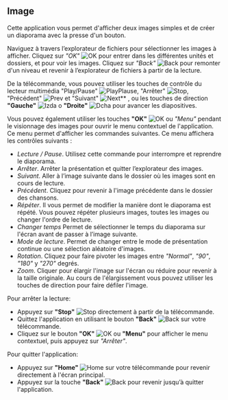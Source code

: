## Image

Cette application vous permet d'afficher deux images simples et de créer un diaporama avec la presse d'un bouton.

Naviguez à travers l’explorateur de fichiers pour sélectionner les images à afficher.
Cliquez sur *"OK"* ![OK](http://static.energysistem.com/images/manuals/42162/5501c8043769d.jpg) pour entrer dans les différentes unités et dossiers, et pour voir les images. Cliquez sur *"Back"* ![Back](http://static.energysistem.com/images/manuals/42162/5501c809057e9.jpg) pour remonter d'un niveau et revenir à l’explorateur de fichiers à partir de la lecture.

De la télécommande, vous pouvez utiliser les touches de contrôle du lecteur multimédia  "Play/Pause" 
![PlayPlause](http://static.energysistem.com/images/manuals/42162/5501c84d1a18d.jpg), "Arrêter" ![Stop](http://static.energysistem.com/images/manuals/42162/5501c871719ec.jpg), "Précédent" ![Prev](http://static.energysistem.com/images/manuals/42162/5501c859394dc.jpg) et "Suivant" ![Next](http://static.energysistem.com/images/manuals/42162/5501c83524ac9.jpg)** , ou les touches de direction **"Gauche"** ![Izda](http://static.energysistem.com/images/manuals/42162/5501c827e464c.jpg) o **"Droite"** ![Dcha](http://static.energysistem.com/images/manuals/42162/5501c819dd674.jpg) pour avancer les diapositives.

Vous pouvez également utiliser les touches **"OK"** ![OK](http://static.energysistem.com/images/manuals/42162/5501c8043769d.jpg) ou *"Menu"* pendant le visionnage des images pour ouvrir le menu contextuel de l'application. Ce menu permet d'afficher les commandes suivantes. Ce menu affichera les contrôles suivants :

- *Lecture / Pause*. Utilisez cette commande pour interrompre et reprendre le diaporama.
- *Arrêter*. Arrêter la présentation et quitter l’explorateur des images.
- *Suivant*. Aller à l’image suivante dans le dossier où les images sont en cours de lecture.
- *Précédent*. Cliquez pour revenir à l'image précédente dans le dossier des chansons.
- *Répéter*. Il vous permet de modifier la manière dont le diaporama est répété. Vous pouvez répéter plusieurs images, toutes les images ou changer l'ordre de lecture.
- *Changer temps* Permet de sélectionner le temps du diaporama sur l'écran avant de passer à l’image suivante.
- *Mode de lecture*. Permet de changer entre le mode de présentation continue ou une sélection aléatoire d'images.
- *Rotation*. Cliquez pour faire pivoter les images entre *"Normal"*, *"90"*, *"180"* y *"270"* degrés.
- *Zoom*. Cliquer pour élargir l'image sur l'écran ou réduire pour revenir à la taille originale. Au cours de l'élargissement vous pouvez utiliser les touches de direction pour faire défiler l'image.


Pour arrêter la lecture:
- Appuyez sur **"Stop"** ![Stop](http://static.energysistem.com/images/manuals/42162/5501c871719ec.jpg) directement à partir de la télécommande.
- Quittez l'application en utilisant le bouton **"Back"** ![Back](http://static.energysistem.com/images/manuals/42162/5501c809057e9.jpg) sur votre télécommande.
- Cliquez sur le bouton **"OK"** ![OK](http://static.energysistem.com/images/manuals/42162/5501c8043769d.jpg) ou **"Menu"** pour afficher le menu contextuel, puis appuyez sur *"Arrêter"*.

Pour quitter l'application:
- Appuyez sur **"Home"** ![Home](http://static.energysistem.com/images/manuals/42162/5501c8a118989.jpg) sur votre télécommande pour revenir directement à l'écran principal.
- Appuyez sur la touche **"Back"** ![Back](http://static.energysistem.com/images/manuals/42162/5501c809057e9.jpg) pour revenir jusqu’à quitter l'application.





